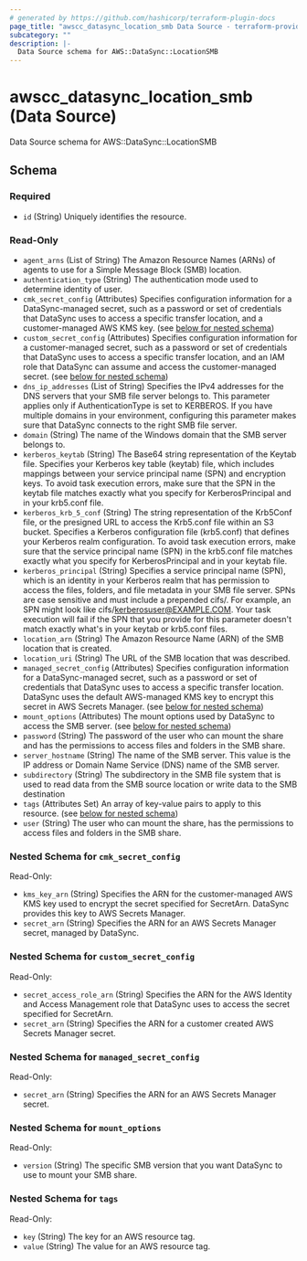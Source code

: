 ```yaml
---
# generated by https://github.com/hashicorp/terraform-plugin-docs
page_title: "awscc_datasync_location_smb Data Source - terraform-provider-awscc"
subcategory: ""
description: |-
  Data Source schema for AWS::DataSync::LocationSMB
---
```


# awscc_datasync_location_smb (Data Source)

Data Source schema for AWS::DataSync::LocationSMB



<!-- schema generated by tfplugindocs -->
## Schema

### Required

- `id` (String) Uniquely identifies the resource.

### Read-Only

- `agent_arns` (List of String) The Amazon Resource Names (ARNs) of agents to use for a Simple Message Block (SMB) location.
- `authentication_type` (String) The authentication mode used to determine identity of user.
- `cmk_secret_config` (Attributes) Specifies configuration information for a DataSync-managed secret, such as a password or set of credentials that DataSync uses to access a specific transfer location, and a customer-managed AWS KMS key. (see [below for nested schema](#nestedatt--cmk_secret_config))
- `custom_secret_config` (Attributes) Specifies configuration information for a customer-managed secret, such as a password or set of credentials that DataSync uses to access a specific transfer location, and an IAM role that DataSync can assume and access the customer-managed secret. (see [below for nested schema](#nestedatt--custom_secret_config))
- `dns_ip_addresses` (List of String) Specifies the IPv4 addresses for the DNS servers that your SMB file server belongs to. This parameter applies only if AuthenticationType is set to KERBEROS. If you have multiple domains in your environment, configuring this parameter makes sure that DataSync connects to the right SMB file server.
- `domain` (String) The name of the Windows domain that the SMB server belongs to.
- `kerberos_keytab` (String) The Base64 string representation of the Keytab file. Specifies your Kerberos key table (keytab) file, which includes mappings between your service principal name (SPN) and encryption keys. To avoid task execution errors, make sure that the SPN in the keytab file matches exactly what you specify for KerberosPrincipal and in your krb5.conf file.
- `kerberos_krb_5_conf` (String) The string representation of the Krb5Conf file, or the presigned URL to access the Krb5.conf file within an S3 bucket. Specifies a Kerberos configuration file (krb5.conf) that defines your Kerberos realm configuration. To avoid task execution errors, make sure that the service principal name (SPN) in the krb5.conf file matches exactly what you specify for KerberosPrincipal and in your keytab file.
- `kerberos_principal` (String) Specifies a service principal name (SPN), which is an identity in your Kerberos realm that has permission to access the files, folders, and file metadata in your SMB file server. SPNs are case sensitive and must include a prepended cifs/. For example, an SPN might look like cifs/kerberosuser@EXAMPLE.COM. Your task execution will fail if the SPN that you provide for this parameter doesn't match exactly what's in your keytab or krb5.conf files.
- `location_arn` (String) The Amazon Resource Name (ARN) of the SMB location that is created.
- `location_uri` (String) The URL of the SMB location that was described.
- `managed_secret_config` (Attributes) Specifies configuration information for a DataSync-managed secret, such as a password or set of credentials that DataSync uses to access a specific transfer location. DataSync uses the default AWS-managed KMS key to encrypt this secret in AWS Secrets Manager. (see [below for nested schema](#nestedatt--managed_secret_config))
- `mount_options` (Attributes) The mount options used by DataSync to access the SMB server. (see [below for nested schema](#nestedatt--mount_options))
- `password` (String) The password of the user who can mount the share and has the permissions to access files and folders in the SMB share.
- `server_hostname` (String) The name of the SMB server. This value is the IP address or Domain Name Service (DNS) name of the SMB server.
- `subdirectory` (String) The subdirectory in the SMB file system that is used to read data from the SMB source location or write data to the SMB destination
- `tags` (Attributes Set) An array of key-value pairs to apply to this resource. (see [below for nested schema](#nestedatt--tags))
- `user` (String) The user who can mount the share, has the permissions to access files and folders in the SMB share.

<a id="nestedatt--cmk_secret_config"></a>
### Nested Schema for `cmk_secret_config`

Read-Only:

- `kms_key_arn` (String) Specifies the ARN for the customer-managed AWS KMS key used to encrypt the secret specified for SecretArn. DataSync provides this key to AWS Secrets Manager.
- `secret_arn` (String) Specifies the ARN for an AWS Secrets Manager secret, managed by DataSync.


<a id="nestedatt--custom_secret_config"></a>
### Nested Schema for `custom_secret_config`

Read-Only:

- `secret_access_role_arn` (String) Specifies the ARN for the AWS Identity and Access Management role that DataSync uses to access the secret specified for SecretArn.
- `secret_arn` (String) Specifies the ARN for a customer created AWS Secrets Manager secret.


<a id="nestedatt--managed_secret_config"></a>
### Nested Schema for `managed_secret_config`

Read-Only:

- `secret_arn` (String) Specifies the ARN for an AWS Secrets Manager secret.


<a id="nestedatt--mount_options"></a>
### Nested Schema for `mount_options`

Read-Only:

- `version` (String) The specific SMB version that you want DataSync to use to mount your SMB share.


<a id="nestedatt--tags"></a>
### Nested Schema for `tags`

Read-Only:

- `key` (String) The key for an AWS resource tag.
- `value` (String) The value for an AWS resource tag.
